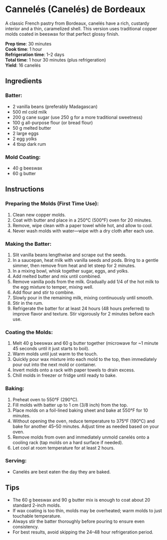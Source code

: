 # Cannelés (Canelés) de Bordeaux

A classic French pastry from Bordeaux, canelés have a rich, custardy interior and a thin, caramelized shell. This version uses traditional copper molds coated in beeswax for that perfect glossy finish.

**Prep time**: 30 minutes  
**Cook time**: 1 hour  
**Refrigeration time**: 1–2 days  
**Total time**: 1 hour 30 minutes (plus refrigeration)  
**Yield**: 16 canelés

## Ingredients

### Batter:
- 2 vanilla beans (preferably Madagascan)
- 500 ml cold milk
- 200 g cane sugar (use 250 g for a more traditional sweetness)
- 100 g all-purpose flour (or bread flour)
- 50 g melted butter
- 2 large eggs
- 2 egg yolks
- 4 tbsp dark rum

### Mold Coating:
- 40 g beeswax
- 60 g butter

## Instructions

### Preparing the Molds (First Time Use):
1. Clean new copper molds.
2. Coat with butter and place in a 250°C (500°F) oven for 20 minutes.
3. Remove, wipe clean with a paper towel while hot, and allow to cool.
4. Never wash molds with water—wipe with a dry cloth after each use.

### Making the Batter:
1. Slit vanilla beans lengthwise and scrape out the seeds.
2. In a saucepan, heat milk with vanilla seeds and pods. Bring to a gentle simmer, then remove from heat and let steep for 2 minutes.
3. In a mixing bowl, whisk together sugar, eggs, and yolks.
4. Add melted butter and mix until combined.
5. Remove vanilla pods from the milk. Gradually add 1/4 of the hot milk to the egg mixture to temper, mixing well.
6. Add flour and stir to combine.
7. Slowly pour in the remaining milk, mixing continuously until smooth.
8. Stir in the rum.
9. Refrigerate the batter for at least 24 hours (48 hours preferred) to improve flavor and texture. Stir vigorously for 2 minutes before each use.

### Coating the Molds:
1. Melt 40 g beeswax and 60 g butter together (microwave for ~1 minute 45 seconds until it just starts to boil).
2. Warm molds until just warm to the touch.
3. Quickly pour wax mixture into each mold to the top, then immediately pour out into the next mold or container.
4. Invert molds onto a rack with paper towels to drain excess.
5. Chill molds in freezer or fridge until ready to bake.

### Baking:
1. Preheat oven to 550°F (290°C).
2. Fill molds with batter up to 1 cm (3/8 inch) from the top.
3. Place molds on a foil-lined baking sheet and bake at 550°F for 10 minutes.
4. Without opening the oven, reduce temperature to 375°F (190°C) and bake for another 45–50 minutes. Adjust time as needed based on your oven.
5. Remove molds from oven and immediately unmold canelés onto a cooling rack (tap molds on a hard surface if needed).
6. Let cool at room temperature for at least 2 hours.

### Serving:
- Canelés are best eaten the day they are baked.

## Tips

- The 60 g beeswax and 90 g butter mix is enough to coat about 20 standard 2-inch molds.
- If wax coating is too thin, molds may be overheated; warm molds to just touchable temperature.
- Always stir the batter thoroughly before pouring to ensure even consistency.
- For best results, avoid skipping the 24–48 hour refrigeration period.
